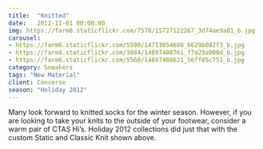 ```yaml
---
title:  "Knitted"
date:   2012-11-01 00:00:00
img: https://farm8.staticflickr.com/7578/15727122267_3d74ae9a81_b.jpg
carousel:
- https://farm6.staticflickr.com/5590/14713854608_6629b082f3_b.jpg
- https://farm4.staticflickr.com/3884/14897408761_f7d29a000d_b.jpg
- https://farm6.staticflickr.com/5560/14897408621_56ff05c751_b.jpg
category: Sneakers
tags: "New Material"
client: Converse
season: "Holiday 2012"
---
```

Many look forward to knitted socks for the winter season. However, if you are looking to take your knits to the outside of your footwear, consider a warm pair of CTAS Hi’s. Holiday 2012 collections did just that with the custom Static and Classic Knit shown above.
